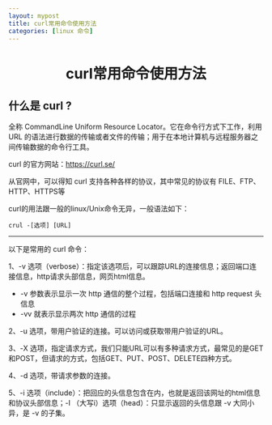 ```yaml
---
layout: mypost
title: curl常用命令使用方法
categories: [linux 命令]
---
```


# <center>curl常用命令使用方法</center>

## 什么是 curl ?

全称 CommandLine Uniform Resource Locator。它在命令行方式下工作，利用 URL 的语法进行数据的传输或者文件的传输；用于在本地计算机与远程服务器之间传输数据的命令行工具。

curl 的官方网站：https://curl.se/

从官网中，可以得知 curl 支持各种各样的协议，其中常见的协议有 FILE、FTP、HTTP、HTTPS等

curl的用法跟一般的linux/Unix命令无异，一般语法如下：
```
crul -[选项] [URL]
```

<hr/>

以下是常用的 curl 命令：

1、-v 选项（verbose）：指定该选项后，可以跟踪URL的连接信息；返回端口连接信息，http请求头部信息，网页html信息。
<ul>
    <li>-v 参数表示显示一次 http 通信的整个过程，包括端口连接和 http request 头信息 </li>
    <li>-vv 就表示显示两次 http 通信的过程 </li>
</ul>

2、-u 选项，带用户验证的连接。可以访问或获取带用户验证的URL。

3、-X 选项，指定请求方式，我们只能URL可以有多种请求方式，最常见的是GET和POST，但请求的方式，包括GET、PUT、POST、DELETE四种方式。

4、-d 选项，带请求参数的连接。

5、-i 选项（include）：把回应的头信息包含在内，也就是返回该网址的html信息和协议头部信息；-I （大写i）选项（head）：只显示返回的头信息跟 -v 大同小异，是 -v 的子集。


